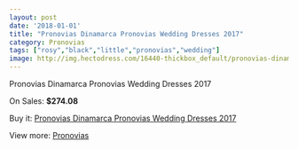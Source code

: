 ```yaml
---
layout: post
date: '2018-01-01'
title: "Pronovias Dinamarca Pronovias Wedding Dresses 2017"
category: Pronovias
tags: ["rosy","black","little","pronovias","wedding"]
image: http://img.hectodress.com/16440-thickbox_default/pronovias-dinamarca-pronovias-wedding-dresses-2013.jpg
---
```

Pronovias Dinamarca Pronovias Wedding Dresses 2017

On Sales: **$274.08**
<a href="https://www.hectodress.com/pronovias/7945-pronovias-dinamarca-pronovias-wedding-dresses-2013.html"><amp-img layout="responsive" width="600" height="600" src="//img.hectodress.com/16440-thickbox_default/pronovias-dinamarca-pronovias-wedding-dresses-2013.jpg" alt="Pronovias Dinamarca Pronovias Wedding Dresses 2017 0" /></a>
<a href="https://www.hectodress.com/pronovias/7945-pronovias-dinamarca-pronovias-wedding-dresses-2013.html"><amp-img layout="responsive" width="600" height="600" src="//img.hectodress.com/16443-thickbox_default/pronovias-dinamarca-pronovias-wedding-dresses-2013.jpg" alt="Pronovias Dinamarca Pronovias Wedding Dresses 2017 1" /></a>
<a href="https://www.hectodress.com/pronovias/7945-pronovias-dinamarca-pronovias-wedding-dresses-2013.html"><amp-img layout="responsive" width="600" height="600" src="//img.hectodress.com/16442-thickbox_default/pronovias-dinamarca-pronovias-wedding-dresses-2013.jpg" alt="Pronovias Dinamarca Pronovias Wedding Dresses 2017 2" /></a>
<a href="https://www.hectodress.com/pronovias/7945-pronovias-dinamarca-pronovias-wedding-dresses-2013.html"><amp-img layout="responsive" width="600" height="600" src="//img.hectodress.com/16441-thickbox_default/pronovias-dinamarca-pronovias-wedding-dresses-2013.jpg" alt="Pronovias Dinamarca Pronovias Wedding Dresses 2017 3" /></a>

Buy it: [Pronovias Dinamarca Pronovias Wedding Dresses 2017](https://www.hectodress.com/pronovias/7945-pronovias-dinamarca-pronovias-wedding-dresses-2013.html "Pronovias Dinamarca Pronovias Wedding Dresses 2017")

View more: [Pronovias](https://www.hectodress.com/139-pronovias "Pronovias")